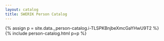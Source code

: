 ```yaml
---
layout: catalog
title: SWERIK Person Catalog
---
```

{% assign p = site.data._person-catalog.i-TLSPKBnjbeXmcGaYHwU9T2 %}
{% include person-catalog.html p=p %}

